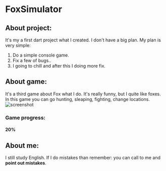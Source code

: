# FoxSimulator
## About project:
It's my a first dart project what I created. I don't have a big plan.
My plan is very simple:
1. Do a simple console game. 
2. Fix a few of bugs..
3. I going to chill and after this I doing more fix.

## About game:
It's a third game about Fox what I do. It's really funny, but I quite like foxes. In this game you can go hunting, sleaping, fighting, change locations.
![screenshot](https://i.snipboard.io/BAzY40.jpg)

### Game progress:
#### 20% 

## About me:
I still study English. If I do mistakes than remember: you can call to me and **point out mistakes**.